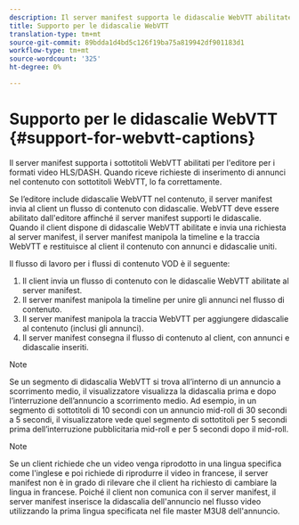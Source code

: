 ```yaml
---
description: Il server manifest supporta le didascalie WebVTT abilitate all'editore per tutti i formati video HLS. Quando riceve richieste di inserimento di annunci nel contenuto con sottotitoli WebVTT, lo fa correttamente.
title: Supporto per le didascalie WebVTT
translation-type: tm+mt
source-git-commit: 89bdda1d4bd5c126f19ba75a819942df901183d1
workflow-type: tm+mt
source-wordcount: '325'
ht-degree: 0%

---
```



# Supporto per le didascalie WebVTT {#support-for-webvtt-captions}

Il server manifest supporta i sottotitoli WebVTT abilitati per l&#39;editore per i formati video HLS/DASH. Quando riceve richieste di inserimento di annunci nel contenuto con sottotitoli WebVTT, lo fa correttamente.

Se l’editore include didascalie WebVTT nel contenuto, il server manifest invia al client un flusso di contenuto con didascalie. WebVTT deve essere abilitato dall&#39;editore affinché il server manifest supporti le didascalie. Quando il client dispone di didascalie WebVTT abilitate e invia una richiesta al server manifest, il server manifest manipola la timeline e la traccia WebVTT e restituisce al client il contenuto con annunci e didascalie uniti.

Il flusso di lavoro per i flussi di contenuto VOD è il seguente:

1. Il client invia un flusso di contenuto con le didascalie WebVTT abilitate al server manifest.
1. Il server manifest manipola la timeline per unire gli annunci nel flusso di contenuto.
1. Il server manifest manipola la traccia WebVTT per aggiungere didascalie al contenuto (inclusi gli annunci).
1. Il server manifest consegna il flusso di contenuto al client, con annunci e didascalie inseriti.

>[!NOTE]
>
>Se un segmento di didascalia WebVTT si trova all’interno di un annuncio a scorrimento medio, il visualizzatore visualizza la didascalia prima e dopo l’interruzione dell’annuncio a scorrimento medio. Ad esempio, in un segmento di sottotitoli di 10 secondi con un annuncio mid-roll di 30 secondi a 5 secondi, il visualizzatore vede quel segmento di sottotitoli per 5 secondi prima dell’interruzione pubblicitaria mid-roll e per 5 secondi dopo il mid-roll.

>[!NOTE]
>
>Se un client richiede che un video venga riprodotto in una lingua specifica come l&#39;inglese e poi richiede di riprodurre il video in francese, il server manifest non è in grado di rilevare che il client ha richiesto di cambiare la lingua in francese. Poiché il client non comunica con il server manifest, il server manifest inserisce la didascalia dell&#39;annuncio nel flusso video utilizzando la prima lingua specificata nel file master M3U8 dell&#39;annuncio.
